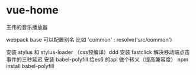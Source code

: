 # vue-home
王伟的音乐播放器

webpack  base  可以配置别名
比如 'common' : resolve('src/common')

安装 stylus  和 stylus-loader （css预编译）ddd
安装 fastclick  解决移动端点击事件的三秒延迟
安装 babel-polyfill  给es6 的api  做个转义（提高兼容度）
npm install babel-polyfill

